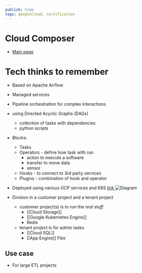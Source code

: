 ```yaml
---
publish: true
tags: googlecloud, certification
---
```


# Cloud Composer
- [Main page](https://cloud.google.com/composer)

# Tech thinks to remember
- Based on Apache Airflow
- Managed services
- Pipeline orchestration for complex interactions
- using Directed Acyclic Graphs (DAGs)
	- collection of tasks with dependencies
	- python scripts
- Blocks:
	- Tasks
	- Operators - define how task with run
		- action to execute a software
		- transfer to move data
		- sensor
	- Hooks - to connect to 3rd party services
	- Plugins - combination of hook and operator

- Deployed using various GCP services and K8S [link](https://cloud.google.com/composer/docs/composer-2/environment-architecture)
![Diagram](https://cloud.google.com/composer/docs/images/composer-2-private-ip-architecture.svg)

- Division in a customer project and a tenant project
	- customer project(s) is to run the *real stuff*
		- [[Cloud Storage]]
		- [[Google Kubernetes Engine]]
		- Redis
	- tenant project is for admin tasks
		- [[Cloud SQL]]
		- [[App Engine]] Flex

## Use case
- For large ETL projects